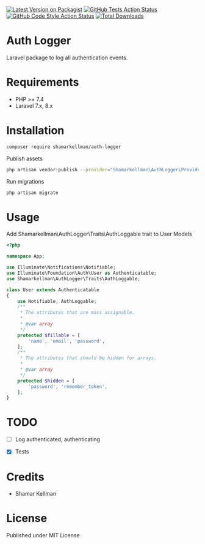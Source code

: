[![Latest Version on Packagist](https://img.shields.io/packagist/v/shamarkellman/auth-logger.svg?style=flat-square)](https://packagist.org/packages/shamarkellman/auth-logger)
[![GitHub Tests Action Status](https://img.shields.io/github/workflow/status/shamarkellman/auth-logger/run-tests?label=tests)](https://github.com/shamarkellman/auth-logger/actions?query=workflow%3ATests+branch%3Amaster)
[![GitHub Code Style Action Status](https://img.shields.io/github/workflow/status/shamarkellman/auth-logger/Check%20&%20fix%20styling?label=code%20style)](https://github.com/shamarkellman/auth-logger/actions?query=workflow%3A"Check+%26+fix+styling"+branch%3Amaster)
[![Total Downloads](https://img.shields.io/packagist/dt/shamarkellman/auth-logger.svg?style=flat-square)](https://packagist.org/packages/shamarkellman/auth-logger)

Auth Logger
=======================

Laravel package to log all authentication events.


Requirements
============

* PHP >= 7.4
* Laravel 7.x, 8.x

Installation
============

```bash 
composer require shamarkellman/auth-logger
```

Publish assets

```bash
php artisan vendor:publish --provider="Shamarkellman\AuthLogger\Providers\AuthLoggerServiceProvider"
````

Run migrations

```bash
php artisan migrate
```

Usage
=====

Add Shamarkellman\AuthLogger\Traits\AuthLoggable trait to User Models
```php
<?php  

namespace App;

use Illuminate\Notifications\Notifiable;
use Illuminate\Foundation\Auth\User as Authenticatable;
use Shamarkellman\AuthLogger\Traits\AuthLoggable;

class User extends Authenticatable
{
    use Notifiable, AuthLoggable;
    /**
     * The attributes that are mass assignable.
     *
     * @var array
     */
    protected $fillable = [
        'name', 'email', 'password',
    ];
    /**
     * The attributes that should be hidden for arrays.
     *
     * @var array
     */
    protected $hidden = [
        'password', 'remember_token',
    ];
}
```

TODO
=======
- [ ] Log authenticated, authenticating
- [x] Tests


Credits
=======

* Shamar Kellman

License
=======

Published under MIT License
